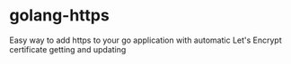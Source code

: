 # golang-https
Easy way to add https to your go application with automatic Let's Encrypt certificate getting and updating
